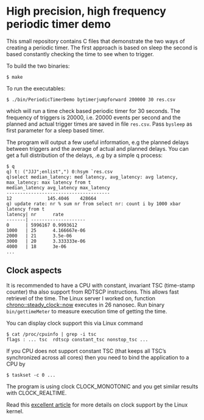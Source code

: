 # High precision, high frequency periodic timer demo

This small repository contains C files that demonstrate the two ways of creating a periodic timer. The first approach is based on sleep the second is based constantly checking the time to see when to trigger.

To build the two binaries:
```
$ make
```

To run the executables:
```
$ ./bin/PeriodicTimerDemo bytimerjumpforward 200000 30 res.csv
```
which will run a time check based periodic timer for 30 seconds. The frequency of triggers is 20000, i.e. 20000 events per second and the planned and actual trigger times are saved in file `res.csv`. Pass `bysleep` as first parameter for a sleep based timer.

The program will output a few useful information, e.g the planned delays between triggers and the average of actual and planned delays. You can get a full distribution of the delays, .e.g by a simple q process:

```
$ q
q) t: ("JJJ";enlist",") 0:hsym `res.csv
q)select median_latency: med latency, avg_latency: avg latency, max_latency: max latency from t
median_latency avg_latency max_latency
--------------------------------------
12             145.4046    428664
q) update rate: nr % sum nr from select nr: count i by 1000 xbar latency from t
latency| nr      rate
-------| --------------------
0      | 5996167 0.9993612
1000   | 25      4.166667e-06
2000   | 21      3.5e-06
3000   | 20      3.333333e-06
4000   | 18      3e-06
...
```

## Clock aspects
It is recommended to have a CPU with constant, invariant TSC (time-stamp counter) tha also support from RDTSCP instructions. This allows fast retrievel of the time. The Linux server I worked on, function [chrono::steady_clock::now](https://en.cppreference.com/w/cpp/chrono/steady_clock/now) executes in 26 nanosec. Run binary `bin/gettimeMeter` to measure execution time of getting the time.

You can display clock support this via Linux command

```
$ cat /proc/cpuinfo | grep -i tsc
flags : ... tsc  rdtscp constant_tsc nonstop_tsc ...
```
If you CPU does not support constant TSC (that keeps all TSC’s synchronized across all cores) then you need to bind the application to a CPU by

```
$ taskset -c 0 ...
```

The program is using clock CLOCK_MONOTONIC and you get similar results with CLOCK_REALTIME.

Read this [excellent article](http://btorpey.github.io/blog/2014/02/18/clock-sources-in-linux/) for more details on clock support by the Linux kernel.
